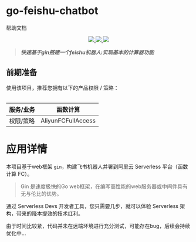 # go-feishu-chatbot
帮助文档

<p align="center" class="flex justify-center">
    <a href="https://www.serverless-devs.com" class="ml-1">
    <img src="http://editor.devsapp.cn/icon?package=start-feishubot&type=packageType">
  </a>
  <a href="http://www.devsapp.cn/details.html?name=start-feishubot" class="ml-1">
    <img src="http://editor.devsapp.cn/icon?package=start-gin&type=packageVersion">
  </a>
  <a href="http://www.devsapp.cn/details.html?name=start-feishubot" class="ml-1">
    <img src="http://editor.devsapp.cn/icon?package=start-feishubot&type=packageDownload">
  </a>
</p>

<description>

> ***快速基于gin搭建一个feishu机器人:实现基本的计算器功能***
> 
> 

</description>

<table>

## 前期准备
使用该项目，推荐您拥有以下的产品权限 / 策略：

| 服务/业务 | 函数计算 |     
| --- |  --- |   
| 权限/策略 | AliyunFCFullAccess |     


</table>


<appdetail id="flushContent">

# 应用详情

本项目基于web框架 `gin`，构建飞书机器人并署到阿里云 Serverless 平台（函数计算 FC）。

> Gin 是速度极快的Go web框架，在编写高性能的web服务器或中间件具有无与伦比的优势。

通过 Serverless Devs 开发者工具，您只需要几步，就可以体验 Serverless 架构，带来的降本提效的技术红利。


</appdetail>


<devgroup>
    由于时间比较紧，代码并未在远端环境进行充分测试，可能存在bug，后续会持续优化中...
</devgroup>